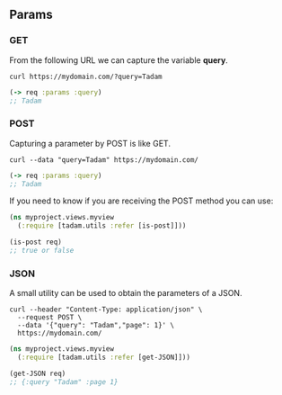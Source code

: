 ## Params

### GET

From the following URL we can capture the variable **query**.

``` shell
curl https://mydomain.com/?query=Tadam
```

``` clojure
(-> req :params :query)
;; Tadam
```

### POST

Capturing a parameter by POST is like GET.

``` shell
curl --data "query=Tadam" https://mydomain.com/
```

``` clojure
(-> req :params :query)
;; Tadam
```

If you need to know if you are receiving the POST method you can use:

``` clojure
(ns myproject.views.myview
  (:require [tadam.utils :refer [is-post]]))

(is-post req)
;; true or false
```

### JSON

A small utility can be used to obtain the parameters of a JSON.

``` shell
curl --header "Content-Type: application/json" \
  --request POST \
  --data '{"query": "Tadam","page": 1}' \
  https://mydomain.com/
```
      
``` clojure
(ns myproject.views.myview
  (:require [tadam.utils :refer [get-JSON]]))

(get-JSON req)
;; {:query "Tadam" :page 1} 
```

